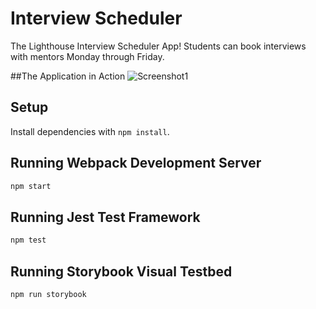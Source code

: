 # Interview Scheduler
The Lighthouse Interview Scheduler App! Students can book interviews with mentors Monday through Friday.

##The Application in Action
![Screenshot1](https://user-images.githubusercontent.com/101907461/170414966-c93be33b-7c2a-4fa5-ad40-26e2d874fe6c.gif)
## Setup

Install dependencies with `npm install`.

## Running Webpack Development Server

```sh
npm start
```

## Running Jest Test Framework

```sh
npm test
```

## Running Storybook Visual Testbed

```sh
npm run storybook
```
